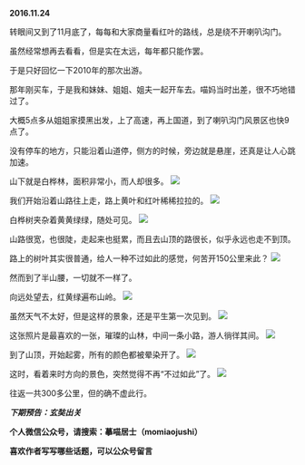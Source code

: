 
**2016.11.24**

转眼间又到了11月底了，每每和大家商量看红叶的路线，总是绕不开喇叭沟门。

虽然经常想再去看看，但是实在太远，每年都只能作罢。

于是只好回忆一下2010年的那次出游。

那年刚买车，于是我和妹妹、姐姐、姐夫一起开车去。喵妈当时出差，很不巧地错过了。

大概5点多从姐姐家摸黑出发，上了高速，再上国道，到了喇叭沟门风景区也快9点了。

没有停车的地方，只能沿着山道停，侧方的时候，旁边就是悬崖，还真是让人心跳加速。

山下就是白桦林，面积非常小，而人却很多。
![](http://upload-images.jianshu.io/upload_images/51001-889a4934c80b2e7b.jpg)


我们开始沿着山路往上走，路上黄叶和红叶稀稀拉拉的。
![](http://upload-images.jianshu.io/upload_images/51001-0c64b1c9a6321ffb.jpg)


白桦树夹杂着黄黄绿绿，随处可见。
![](http://upload-images.jianshu.io/upload_images/51001-6153f604344c3045.jpg)


山路很宽，也很陡，走起来也挺累，而且去山顶的路很长，似乎永远也走不到顶。

路上的树叶其实很普通，给人一种不过如此的感觉，何苦开150公里来此？
![](http://upload-images.jianshu.io/upload_images/51001-863bbc9af3fc4d95.jpg)


然而到了半山腰，一切就不一样了。

向远处望去，红黄绿遍布山岭。
![](http://upload-images.jianshu.io/upload_images/51001-d763fc53352b0deb.jpg)


虽然天气不太好，但是这样的景象，还是平生第一次见到。
![](http://upload-images.jianshu.io/upload_images/51001-85567d12c5f651ca.jpg)


这张照片是最喜欢的一张，璀璨的山林，中间一条小路，游人徜徉其间。
![](http://upload-images.jianshu.io/upload_images/51001-e11563308f038961.jpg)


到了山顶，开始起雾，所有的颜色都被晕染开了。
![](http://upload-images.jianshu.io/upload_images/51001-477e61e7f33f419f.jpg)


这时，看着来时方向的景色，突然觉得不再“不过如此”了。
![](http://upload-images.jianshu.io/upload_images/51001-d02bec58dc3e08e0.jpg)


往返一共300多公里，但的确不虚此行。


***下期预告：玄奘出关***


**个人微信公众号，请搜索：摹喵居士（momiaojushi）**

**喜欢作者写写哪些话题，可以公众号留言**
